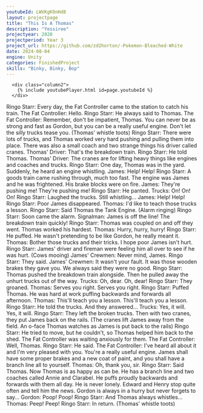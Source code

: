 ```yaml
---
youtubeId: LWVKgK0nHd8
layout: projectpage
title: "This Is A Thomas"
description: "Yessiree"
projectyear: 2020
projectperiod: Year 3
project_url: https://github.com/zd2horton/-Pokemon-Bleached-White
date: 2024-08-04
engine: Unity
categories: FinishedProject
skills: "Binky, Binky, Bop"
---
```


      <div class="column2">
		{% include youtubePlayer.html id=page.youtubeId %}
	  </div>
Ringo Starr: Every day, the Fat Controller came to the station to catch his train.
The Fat Controller: Hello.
Ringo Starr: He always said to Thomas.
The Fat Controller: Remember, don't be impatient, Thomas. You can never be as strong and fast as Gordon, but you can be a really useful engine. Don't let the silly trucks tease you.
(Thomas' whistle toots)
Ringo Starr: There were lots of trucks, and Thomas worked very hard pushing and pulling them into place. There was also a small coach and two strange things his driver called cranes.
Thomas' Driver: That's the breakdown train.
Ringo Starr: He told Thomas.
Thomas' Driver: The cranes are for lifting heavy things like engines and coaches and trucks.
Ringo Starr: One day, Thomas was in the yard. Suddenly, he heard an engine whistling.
James: Help! Help!
Ringo Starr: A goods train came rushing through, much too fast. The engine was James and he was frightened. His brake blocks were on fire.
James: They're pushing me! They're pushing me!
Ringo Starr: He panted.
Trucks: On! On! On!
Ringo Starr: Laughed the trucks. Still whistling...
James: Help! Help!
Ringo Starr: Poor James disappeared.
Thomas: I'd like to teach those trucks a lesson.
Ringo Starr: Said Thomas the Tank Engine.
(Alarm ringing)
Ringo Starr: Soon came the alarm.
Signalman: James is off the line! The breakdown train quickly!
Ringo Starr: Thomas was coupled on and off they went. Thomas worked his hardest.
Thomas: Hurry, hurry, hurry!
Ringo Starr: He puffed. He wasn't pretending to be like Gordon, he really meant it.
Thomas: Bother those trucks and their tricks. I hope poor James isn't hurt.
Ringo Starr: James' driver and fireman were feeling him all over to see if he was hurt.
(Cows mooing)
James' Crewmen: Never mind, James.
Ringo Starr: They said.
James' Crewmen: It wasn't your fault. It was those wooden brakes they gave you. We always said they were no good.
Ringo Starr: Thomas pushed the breakdown train alongside. Then he pulled away the unhurt trucks out of the way.
Trucks: Oh, dear. Oh, dear!
Ringo Starr: They groaned.
Thomas: Serves you right. Serves you right.
Ringo Starr: Puffed Thomas. He was hard at work puffing backwards and forwards all afternoon.
Thomas: This'll teach you a lesson. This'll teach you a lesson.
Ringo Starr: He told the trucks. And they answered...
Trucks: Yes, it will. Yes, it will.
Ringo Starr: They left the broken trucks. Then with two cranes, they put James back on the rails.
(The cranes lift James away from the field. An o-face Thomas watches as James is put back to the rails)
Ringo Starr: He tried to move, but he couldn't, so Thomas helped him back to the shed. The Fat Controller was waiting anxiously for them.
The Fat Controller: Well, Thomas.
Ringo Starr: He said.
The Fat Controller: I've heard all about it and I'm very pleased with you. You're a really useful engine. James shall have some proper brakes and a new coat of paint, and you shall have a branch line all to yourself.
Thomas: Oh, thank you, sir.
Ringo Starr: Said Thomas. Now Thomas is as happy as can be. He has a branch line and two coaches called Annie and Clarabel. He puffs proudly backwards and forwards with them all day. He is never lonely. Edward and Henry stop quite often and tell him the news. Gordon is always in a hurry but never forgets to say...
Gordon: Poop! Poop!
Ringo Starr: And Thomas always whistles...
Thomas: Peep! Peep!
Ringo Starr: In return.
(Thomas' whistle toots)